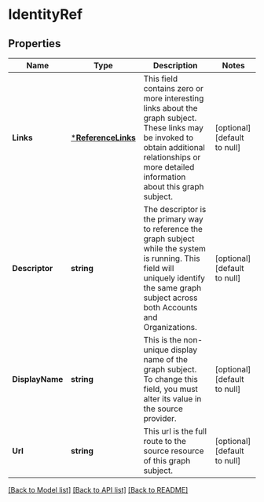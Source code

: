 # IdentityRef

## Properties
Name | Type | Description | Notes
------------ | ------------- | ------------- | -------------
**Links** | [***ReferenceLinks**](ReferenceLinks.md) | This field contains zero or more interesting links about the graph subject. These links may be invoked to obtain additional relationships or more detailed information about this graph subject. | [optional] [default to null]
**Descriptor** | **string** | The descriptor is the primary way to reference the graph subject while the system is running. This field will uniquely identify the same graph subject across both Accounts and Organizations. | [optional] [default to null]
**DisplayName** | **string** | This is the non-unique display name of the graph subject. To change this field, you must alter its value in the source provider. | [optional] [default to null]
**Url** | **string** | This url is the full route to the source resource of this graph subject. | [optional] [default to null]

[[Back to Model list]](../README.md#documentation-for-models) [[Back to API list]](../README.md#documentation-for-api-endpoints) [[Back to README]](../README.md)


